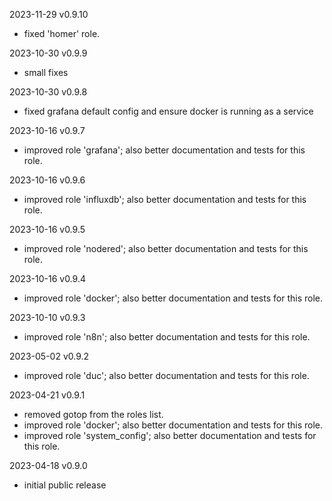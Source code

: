 2023-11-29 v0.9.10
  - fixed 'homer' role.

2023-10-30 v0.9.9
  - small fixes
  
2023-10-30 v0.9.8
  - fixed grafana default config and ensure docker is running as a service
  
2023-10-16 v0.9.7
  - improved role 'grafana'; also better documentation and tests for this role.

2023-10-16 v0.9.6
  - improved role 'influxdb'; also better documentation and tests for this role.

2023-10-16 v0.9.5
  - improved role 'nodered'; also better documentation and tests for this role.

2023-10-16 v0.9.4
  - improved role 'docker'; also better documentation and tests for this role.

2023-10-10 v0.9.3
  - improved role 'n8n'; also better documentation and tests for this role.

2023-05-02 v0.9.2
  - improved role 'duc'; also better documentation and tests for this role.

2023-04-21 v0.9.1
  - removed gotop from the roles list.
  - improved role 'docker'; also better documentation and tests for this role.
  - improved role 'system_config'; also better documentation and tests for this role.

2023-04-18 v0.9.0
  - initial public release
